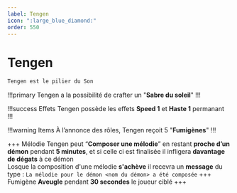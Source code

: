 ```yaml
---
label: Tengen
icon: ":large_blue_diamond:"
order: 550
---
```


# Tengen

```txt
Tengen est le pilier du Son
```

!!!primary
Tengen a la possibilité de crafter un "**Sabre du soleil**"
!!!

!!!success Effets
Tengen possède les effets **Speed 1** et **Haste 1** permanant
!!!

!!!warning Items
À l’annonce des rôles, Tengen reçoit 5 "**Fumigènes**"
!!!

+++ Mélodie
Tengen peut “**Composer une mélodie**” en restant **proche d’un démon** pendant **5 minutes**, et si celle ci est finalisée il infligera **davantage de dégats** à ce démon <br>
Losque la composition d'une mélodie **s'achève** il recevra un **message** du type : ```La mélodie pour le démon <nom du démon> a été composée```
+++ Fumigène
**Aveugle** pendant **30 secondes** le joueur ciblé
+++









